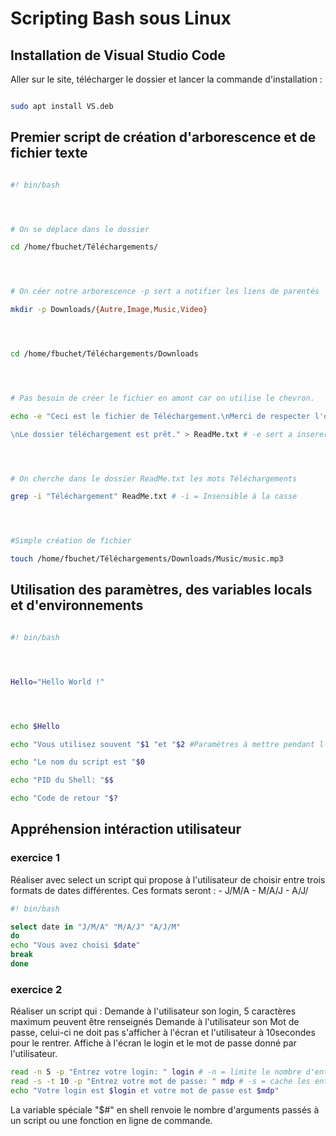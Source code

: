# Scripting Bash sous Linux

## Installation de Visual Studio Code

Aller sur le site, télécharger le dossier et lancer la commande d'installation :

```bash

sudo apt install VS.deb

```

## Premier script de création d'arborescence et de fichier texte

```bash

#! bin/bash




# On se déplace dans le dossier

cd /home/fbuchet/Téléchargements/




# On céer notre arborescence -p sert a notifier les liens de parentés

mkdir -p Downloads/{Autre,Image,Music,Video}




cd /home/fbuchet/Téléchargements/Downloads




# Pas besoin de créer le fichier en amont car on utilise le chevron.

echo -e "Ceci est le fichier de Téléchargement.\nMerci de respecter l'organisation du répertoire.\nAttention aux virus.

\nLe dossier téléchargement est prêt." > ReadMe.txt # -e sert a inserer les \n pour le retour chariot




# On cherche dans le dossier ReadMe.txt les mots Téléchargements

grep -i "Téléchargement" ReadMe.txt # -i = Insensible à la casse




#Simple création de fichier

touch /home/fbuchet/Téléchargements/Downloads/Music/music.mp3

```

## Utilisation des paramètres, des variables locals et d'environnements

```bash

#! bin/bash




Hello="Hello World !"




echo $Hello

echo "Vous utilisez souvent "$1 "et "$2 #Paramètres à mettre pendant l'appelle du script ex: bash Paramètres.sh Paramètre1 Paramètre2 -> Peut aller jusqu'à 8 max

echo "Le nom du script est "$0

echo "PID du Shell: "$$

echo "Code de retour "$?

```

## Appréhension intéraction utilisateur

### exercice 1

Réaliser avec select un script qui propose à l'utilisateur de choisir entre trois formats de dates différentes.
Ces formats seront : - J/M/A - M/A/J - A/J/

```bash
#! bin/bash

select date in "J/M/A" "M/A/J" "A/J/M"
do
echo "Vous avez choisi $date"
break
done
```

### exercice 2

Réaliser un script qui :
Demande à l'utilisateur son login, 5 caractères maximum peuvent être renseignés
Demande à l'utilisateur son Mot de passe, celui-ci ne doit pas s'afficher à l'écran et l'utilisateur à 10secondes pour le rentrer.
Affiche à l'écran le login et le mot de passe donné par l'utilisateur.

```bash
read -n 5 -p "Entrez votre login: " login # -n = limite le nombre d'entrée, -p permet de spécifier le message
read -s -t 10 -p "Entrez votre mot de passe: " mdp # -s = cache les entrées, -t limite le temps pour entrer l'input
echo "Votre login est $login et votre mot de passe est $mdp"
```

La variable spéciale "$#" en shell renvoie le nombre d'arguments passés à un script ou une fonction en ligne de commande.